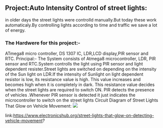 ## Project:Auto Intensity Control of street lights:
in older days the street lights were controlld manually.But today these work automaticaly.By controlling lights according to time and 
traffic we save a lot of energy.

### The Hardwere for this project:-
ATmega8 micro controller, DS 1307 IC, LDR,LCD display,PIR sensor and RTC.
Principal:-
The System consists of Atmega8 microcontroller, LDR, PIR sensor and RTC.System controlls the light using PIR sensor and light dependent 
resister.Street lights are switched on depending on the intensity of the Sun light on LDR.If the intensity of Sunlight on light dependent
resistor is low, its resistance value is high. This value increases and becomes high when it is completely in dark. This resistance 
value decides when the street lights are required to switch ON.
PIR detects the presence of vehicles .Whenever PIR sensor is detected it just indicates the microcontroller to switch on the street 
lights
Circuit Diagram of Street Lights That Glow on Vehicle Movement:
  ![](https://www.electronicshub.org/wp-content/uploads/2014/06/Auto-Intensity-Control-of-Street-Lights-Circuit-Diagram-768x367.jpg)
  
  
  
  link:https://www.electronicshub.org/street-lights-that-glow-on-detecting-vehicle-movement?
